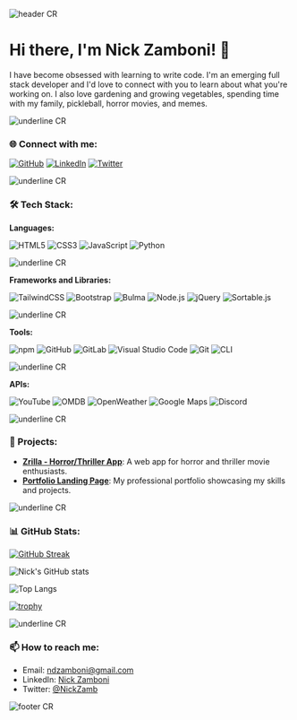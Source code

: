 ![header CR](https://capsule-render.vercel.app/api?type=waving&color=gradient&customColorList=12&height=170&section=header&reversal=true&text=Nick%20Zamboni&fontAlignY=33&animation=fadeIn)

# Hi there, I'm Nick Zamboni! 👋
I have become obsessed with learning to write code. I'm an emerging full stack developer and I'd love to connect with you to learn about what you're working on. 
I also love gardening and growing vegetables, spending time with my family, pickleball, horror movies, and memes. 

![underline CR](https://capsule-render.vercel.app/api?type=rect&color=gradient&customColorList=13&height=1&reversal=true)

### 🌐 Connect with me:

[![GitHub](https://img.shields.io/badge/GitHub-ndzamboni-181717?style=for-the-badge&logo=github)](https://github.com/ndzamboni)
[![LinkedIn](https://img.shields.io/badge/LinkedIn-Nick%20Zamboni-blue?style=for-the-badge&logo=linkedin)](https://www.linkedin.com/in/nick-zamboni-44664b10b/)
[![Twitter](https://img.shields.io/badge/Twitter-@NickZamb-1DA1F2?style=for-the-badge&logo=twitter)](https://twitter.com/NickZamb)

![underline CR](https://capsule-render.vercel.app/api?type=rect&color=gradient&customColorList=12&height=1&reversal=true)

### 🛠 Tech Stack:

**Languages:**

![HTML5](https://img.shields.io/badge/HTML5-E34F26?style=for-the-badge&logo=html5&logoColor=white)
![CSS3](https://img.shields.io/badge/CSS3-1572B6?style=for-the-badge&logo=css3&logoColor=white)
![JavaScript](https://img.shields.io/badge/JavaScript-F7DF1E?style=for-the-badge&logo=javascript&logoColor=black)
![Python](https://img.shields.io/badge/Python-14354C?style=for-the-badge&logo=python&logoColor=white)

![underline CR](https://capsule-render.vercel.app/api?type=rect&color=gradient&customColorList=12&height=1&reversal=true)

**Frameworks and Libraries:**

![TailwindCSS](https://img.shields.io/badge/Tailwind_CSS-38B2AC?style=for-the-badge&logo=tailwind-css&logoColor=white)
![Bootstrap](https://img.shields.io/badge/Bootstrap-563D7C?style=for-the-badge&logo=bootstrap&logoColor=white)
![Bulma](https://img.shields.io/badge/Bulma-00D1B2?style=for-the-badge&logo=bulma&logoColor=white)
![Node.js](https://img.shields.io/badge/Node.js-339933?style=for-the-badge&logo=nodedotjs&logoColor=white)
![jQuery](https://img.shields.io/badge/jQuery-0769AD?style=for-the-badge&logo=jquery&logoColor=white)
![Sortable.js](https://img.shields.io/badge/Sortable.js-3b5998?style=for-the-badge&logo=sortable&logoColor=white)

![underline CR](https://capsule-render.vercel.app/api?type=rect&color=gradient&customColorList=12&height=1&reversal=true)

**Tools:**

![npm](https://img.shields.io/badge/npm-CB3837?style=for-the-badge&logo=npm&logoColor=white)
![GitHub](https://img.shields.io/badge/GitHub-181717?style=for-the-badge&logo=github&logoColor=white)
![GitLab](https://img.shields.io/badge/GitLab-330F63?style=for-the-badge&logo=gitlab&logoColor=white)
![Visual Studio Code](https://img.shields.io/badge/VS_Code-007ACC?style=for-the-badge&logo=visual-studio-code&logoColor=white)
![Git](https://img.shields.io/badge/Git-F05032?style=for-the-badge&logo=git&logoColor=white)
![CLI](https://img.shields.io/badge/CLI-555555?style=for-the-badge&logo=console&logoColor=white)

![underline CR](https://capsule-render.vercel.app/api?type=rect&color=gradient&customColorList=12&height=1&reversal=true)

**APIs:**

![YouTube](https://img.shields.io/badge/YouTube%20API-FF0000?style=for-the-badge&logo=youtube&logoColor=white)
![OMDB](https://img.shields.io/badge/OMDB%20API-003366?style=for-the-badge&logo=omdb&logoColor=white)
![OpenWeather](https://img.shields.io/badge/OpenWeather%20API-007ACC?style=for-the-badge&logo=OpenWeather&logoColor=white)
![Google Maps](https://img.shields.io/badge/Google%20Maps-4285F4?style=for-the-badge&logo=google-maps&logoColor=white)
![Discord](https://img.shields.io/badge/Discord%20API-7289DA?style=for-the-badge&logo=discord&logoColor=white)

![underline CR](https://capsule-render.vercel.app/api?type=rect&color=gradient&customColorList=12&height=1&reversal=true)

### 💼 Projects:

- **[Zrilla - Horror/Thriller App](https://github.com/ndzamboni/zrilla-project1)**: A web app for horror and thriller movie enthusiasts.
- **[Portfolio Landing Page](https://github.com/ndzamboni/portfolio-landing-page)**: My professional portfolio showcasing my skills and projects.

![underline CR](https://capsule-render.vercel.app/api?type=rect&color=gradient&customColorList=12&height=1&reversal=true)

### 📊 GitHub Stats:

[![GitHub Streak](https://github-readme-streak-stats.herokuapp.com/?user=ndzamboni&theme=shades-of-purple)](https://git.io/streak-stats)

![Nick's GitHub stats](https://github-readme-stats.vercel.app/api?username=ndzamboni&show_icons=true&theme=shades-of-purple)

![Top Langs](https://github-readme-stats.vercel.app/api/top-langs/?username=ndzamboni&layout=compact&theme=shades-of-purple)

[![trophy](https://github-profile-trophy.vercel.app/?username=ndzamboni&theme=darkhub)](https://github.com/ryo-ma/github-profile-trophy)

![underline CR](https://capsule-render.vercel.app/api?type=rect&color=gradient&customColorList=12&height=1&reversal=true)

### 📫 How to reach me:

- Email: ndzamboni@gmail.com
- LinkedIn: [Nick Zamboni](https://www.linkedin.com/in/nick-zamboni-44664b10b/)
- Twitter: [@NickZamb](https://twitter.com/NickZamb)

![footer CR](https://capsule-render.vercel.app/api?type=waving&color=gradient&customColorList=12&height=80&section=footer)
